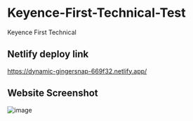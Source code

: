 # Keyence-First-Technical-Test
 Keyence First Technical

## Netlify deploy link
https://dynamic-gingersnap-669f32.netlify.app/

## Website Screenshot
![image](https://user-images.githubusercontent.com/61696362/204994227-20af8a0b-f4d9-4892-8674-6b7988899f6d.png)
